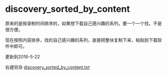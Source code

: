 # discovery_sorted_by_content
原来的是按录制时间排序的，如果想下载自己感兴趣的系列，要一个一个找，不是很方便。

现在按照内容排序，找的自己感兴趣的系列，直接把整块复制下来，粘贴到下载软件中即可。

更新到2016-5-22

右键另存 [discovery_sorted_by_content.txt](/blob/master/discovery_sorted_by_content.txt?raw=true)
